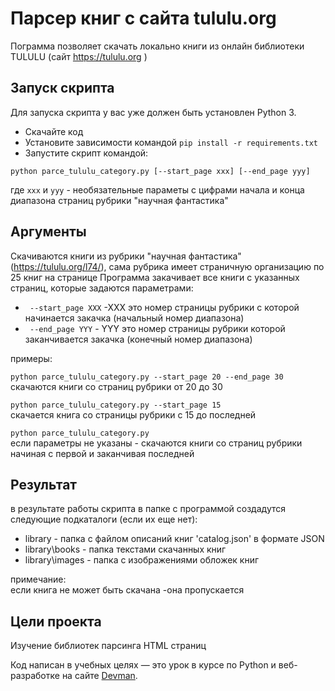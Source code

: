 # Парсер книг с сайта tululu.org

Пограмма позволяет скачать локально книги из онлайн библиотеки TULULU (сайт https://tululu.org )

## Запуск скрипта

Для запуска скрипта у вас уже должен быть установлен Python 3.

- Скачайте код
- Установите зависимости командой `pip install -r requirements.txt`
- Запустите скрипт командой:
```
python parce_tululu_category.py [--start_page xxx] [--end_page yyy]
```
где ` xxx ` и ` yyy ` - необязательные параметы с цифрами начала и конца диапазона страниц рубрики "научная фантастика"

## Аргументы

Скачиваются книги из рубрики "научная фантастика" (https://tululu.org/l74/), сама рубрика имеет страничную организацию по 25 книг на странице
Программа закачивает все книги с указанных страниц, которые задаются параметрами:
- ` --start_page XXX` -XXX это номер страницы рубрики с которой начинается закачка (начальный номер диапазона)
- ` --end_page YYY` - YYY это номер страницы рубрики которой заканчивается закачка (конечный номер диапазона)

примеры:

`python parce_tululu_category.py --start_page 20 --end_page 30`  
скачаются книги со страниц рубрики от 20 до 30

`python parce_tululu_category.py --start_page 15`  
скачается книга со страницы рубрики с 15 до последней 

`python parce_tululu_category.py`    
если параметры не указаны - скачаются книги со страниц рубрики начиная с первой и заканчивая последней 

## Результат

в результате работы скрипта в папке с программой создадутся следующие подкаталоги (если их еще нет):
- library - папка с файлом описаний книг 'catalog.json' в формате JSON 
- library\books - папка текстами скачанных книг
- library\images - папка с изображениями обложек книг

примечание:  
 если книга не может быть скачана -она пропускается
 
 
## Цели проекта

Изучение библиотек парсинга HTML страниц

Код написан в учебных целях — это урок в курсе по Python и веб-разработке на сайте [Devman](https://dvmn.org).

